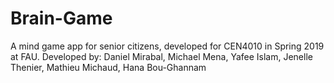 # Brain-Game
A mind game app for senior citizens, developed for CEN4010 in Spring 2019 at FAU.
Developed by: Daniel Mirabal, Michael Mena, Yafee Islam, Jenelle Thenier, Mathieu Michaud, Hana Bou-Ghannam
